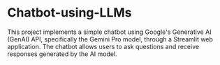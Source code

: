 # Chatbot-using-LLMs
This project implements a simple chatbot using Google's Generative AI (GenAI) API, specifically the Gemini Pro model, through a Streamlit web application. The chatbot allows users to ask questions and receive responses generated by the AI model.

